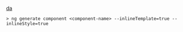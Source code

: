 [da](https://dev.to/sumitkharche/generate-component-with-inline-template-and-style-using-angular-cli-4ck2)
```
> ng generate component <component-name> --inlineTemplate=true --inlineStyle=true
```
